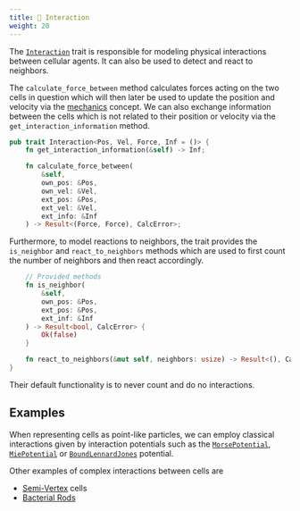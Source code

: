 ```yaml
---
title: 🎱 Interaction
weight: 20
---
```


The [`Interaction`](/docs/cellular_raza_concepts/trait.Interaction.html) trait is responsible for
modeling physical interactions between cellular agents.
It can also be used to detect and react to neighbors.

The `calculate_force_between` method calculates forces acting on the two cells in question which
will then later be used to update the position and velocity via the
[mechanics](/internals/concepts/cell/mechanics) concept.
We can also exchange information between the cells which is not related to their position or
velocity via the `get_interaction_information` method.

```rust
pub trait Interaction<Pos, Vel, Force, Inf = ()> {
    fn get_interaction_information(&self) -> Inf;

    fn calculate_force_between(
        &self,
        own_pos: &Pos,
        own_vel: &Vel,
        ext_pos: &Pos,
        ext_vel: &Vel,
        ext_info: &Inf
    ) -> Result<(Force, Force), CalcError>;
```

Furthermore, to model reactions to neighbors, the trait provides the `is_neighbor` and
`react_to_neighbors` methods which are used to first count the number of neighbors and then
react accordingly.

```rust
    // Provided methods
    fn is_neighbor(
        &self,
        own_pos: &Pos,
        ext_pos: &Pos,
        ext_inf: &Inf
    ) -> Result<bool, CalcError> {
        Ok(false)
    }

    fn react_to_neighbors(&mut self, neighbors: usize) -> Result<(), CalcError> {Ok(())}
}
```

Their default functionality is to never count and do no interactions.

## Examples

When representing cells as point-like particles, we can employ classical interactions given by
interaction potentials such as the
[`MorsePotential`](/docs/cellular_raza_building_blocks/struct.MorsePotential.html),
[`MiePotential`](/docs/cellular_raza_building_blocks/struct.MiePotential.html) or
[`BoundLennardJones`](/docs/cellular_raza_building_blocks/struct.BoundLennardJones.html) potential.

Other examples of complex interactions between cells are

- [Semi-Vertex](/showcase/semi-vertex-model) cells
- [Bacterial Rods](/showcase/bacterial-rods)
